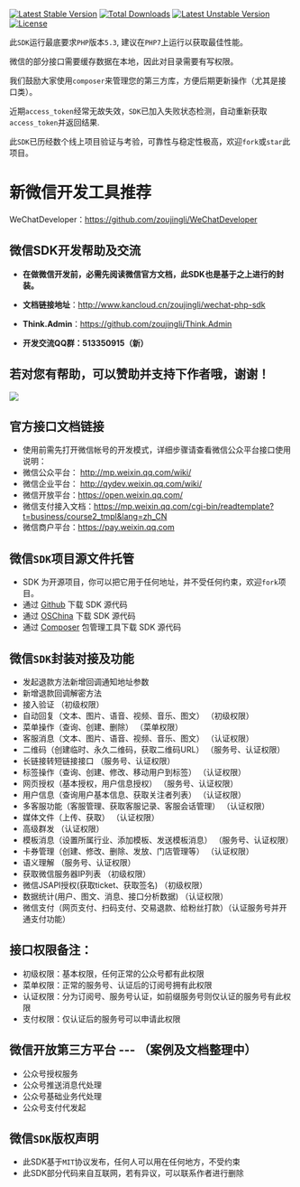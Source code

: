 [![Latest Stable Version](https://poser.pugx.org/zhana0/wechat-php-sdk/v/stable)](https://packagist.org/packages/zoujingli/wechat-php-sdk)
[![Total Downloads](https://poser.pugx.org/zhana0/wechat-php-sdk/downloads)](https://packagist.org/packages/zoujingli/wechat-php-sdk)
[![Latest Unstable Version](https://poser.pugx.org/zhana0/wechat-php-sdk/v/unstable)](https://packagist.org/packages/zoujingli/wechat-php-sdk)
[![License](https://poser.pugx.org/zhana0/wechat-php-sdk/license)](https://packagist.org/packages/zoujingli/wechat-php-sdk)

此`SDK`运行最底要求`PHP`版本`5.3`, 建议在`PHP7`上运行以获取最佳性能。

微信的部分接口需要缓存数据在本地，因此对目录需要有写权限。

我们鼓励大家使用`composer`来管理您的第三方库，方便后期更新操作（尤其是接口类）。

近期`access_token`经常无故失效，`SDK`已加入失败状态检测，自动重新获取`access_token`并返回结果.

此`SDK`已历经数个线上项目验证与考验，可靠性与稳定性极高，欢迎`fork`或`star`此项目。

# 新微信开发工具推荐
WeChatDeveloper：https://github.com/zoujingli/WeChatDeveloper

**微信SDK开发帮助及交流**
--
* **在做微信开发前，必需先阅读微信官方文档，此SDK也是基于之上进行的封装。**

* **文档链接地址**：http://www.kancloud.cn/zoujingli/wechat-php-sdk

* **Think.Admin**：https://github.com/zoujingli/Think.Admin

* **开发交流QQ群：513350915（新）**

**若对您有帮助，可以赞助并支持下作者哦，谢谢！**
--
![](http://plugs.ctolog.com/pay.png)


**官方接口文档链接**
--
* 使用前需先打开微信帐号的开发模式，详细步骤请查看微信公众平台接口使用说明：  
* 微信公众平台： http://mp.weixin.qq.com/wiki/
* 微信企业平台： http://qydev.weixin.qq.com/wiki/
* 微信开放平台：https://open.weixin.qq.com/
* 微信支付接入文档：https://mp.weixin.qq.com/cgi-bin/readtemplate?t=business/course2_tmpl&lang=zh_CN
* 微信商户平台：https://pay.weixin.qq.com

**微信`SDK`项目源文件托管**
--
* SDK 为开源项目，你可以把它用于任何地址，并不受任何约束，欢迎`fork`项目。
* 通过 [Github](https://github.com/zoujingli/wechat-php-sdk) 下载 SDK 源代码
* 通过 [OSChina](http://git.oschina.net/zoujingli/wechat-php-sdk) 下载 SDK 源代码
* 通过 [Composer](https://getcomposer.org) 包管理工具下载 SDK 源代码

**微信`SDK`封装对接及功能**
--
* 发起退款方法新增回调通知地址参数
* 新增退款回调解密方法
* 接入验证 （初级权限）
* 自动回复（文本、图片、语音、视频、音乐、图文） （初级权限）
* 菜单操作（查询、创建、删除） （菜单权限）
* 客服消息（文本、图片、语音、视频、音乐、图文） （认证权限）
* 二维码（创建临时、永久二维码，获取二维码URL） （服务号、认证权限）
* 长链接转短链接接口 （服务号、认证权限）
* 标签操作（查询、创建、修改、移动用户到标签） （认证权限）
* 网页授权（基本授权，用户信息授权） （服务号、认证权限）
* 用户信息（查询用户基本信息、获取关注者列表） （认证权限）
* 多客服功能（客服管理、获取客服记录、客服会话管理） （认证权限）
* 媒体文件（上传、获取） （认证权限）
* 高级群发 （认证权限）
* 模板消息（设置所属行业、添加模板、发送模板消息） （服务号、认证权限）
* 卡券管理（创建、修改、删除、发放、门店管理等） （认证权限）
* 语义理解 （服务号、认证权限）
* 获取微信服务器IP列表 （初级权限）
* 微信JSAPI授权(获取ticket、获取签名) （初级权限）
* 数据统计(用户、图文、消息、接口分析数据) （认证权限）
* 微信支付（网页支付、扫码支付、交易退款、给粉丝打款）（认证服务号并开通支付功能）

**接口权限备注：**
--
* 初级权限：基本权限，任何正常的公众号都有此权限
* 菜单权限：正常的服务号、认证后的订阅号拥有此权限
* 认证权限：分为订阅号、服务号认证，如前缀服务号则仅认证的服务号有此权限
* 支付权限：仅认证后的服务号可以申请此权限

**微信开放第三方平台** ---  （案例及文档整理中）
--
* 公众号授权服务
* 公众号推送消息代处理
* 公众号基础业务代处理
* 公众号支付代发起

**微信`SDK`版权声明**
--
* 此SDK基于`MIT`协议发布，任何人可以用在任何地方，不受约束
* 此SDK部分代码来自互联网，若有异议，可以联系作者进行删除

